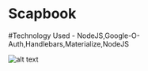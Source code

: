 # Scapbook
#Technology Used - NodeJS,Google-O-Auth,Handlebars,Materialize,NodeJS

![alt text](https://ibb.co/j2cea6)
